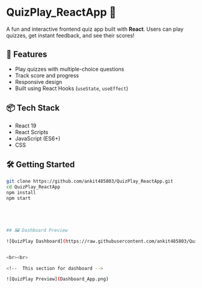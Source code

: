 # QuizPlay_ReactApp 🎯

A fun and interactive frontend quiz app built with **React**. Users can play quizzes, get instant feedback, and see their scores!

## 🚀 Features
- Play quizzes with multiple-choice questions  
- Track score and progress  
- Responsive design  
- Built using React Hooks (`useState`, `useEffect`)

## 📦 Tech Stack
- React 19  
- React Scripts  
- JavaScript (ES6+)  
- CSS

## 🛠️ Getting Started

```bash
git clone https://github.com/ankit485803/QuizPlay_ReactApp.git
cd QuizPlay_ReactApp
npm install
npm start





## 🖼️ Dashboard Preview

![QuizPlay Dashboard](https://raw.githubusercontent.com/ankit485803/QuizPlay_ReactApp/main/Dashboard_App.png)


<br><br>

<!--  This section for dashboard -->

![QuizPlay Preview](Dashboard_App.png)
